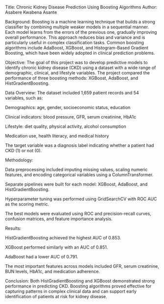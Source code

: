 Title: Chronic Kidney Disease Prediction Using Boosting Algorithms
Author: Asabere Kwabena Asante

Background:
Boosting is a machine learning technique that builds a strong classifier by combining multiple weaker models in a sequential manner. Each model learns from the errors of the previous one, gradually improving overall performance. This approach reduces bias and variance and is particularly useful in complex classification tasks. Common boosting algorithms include AdaBoost, XGBoost, and Histogram-Based Gradient Boosting, which have been widely adopted in clinical prediction problems.

Objective:
The goal of this project was to develop predictive models to identify chronic kidney disease (CKD) using a dataset with a wide range of demographic, clinical, and lifestyle variables. The project compared the performance of three boosting methods: XGBoost, AdaBoost, and HistGradientBoosting.

Data Overview:
The dataset included 1,659 patient records and 54 variables, such as:

Demographics: age, gender, socioeconomic status, education

Clinical indicators: blood pressure, GFR, serum creatinine, HbA1c

Lifestyle: diet quality, physical activity, alcohol consumption

Medication use, health literacy, and medical history

The target variable was a diagnosis label indicating whether a patient had CKD (1) or not (0).

Methodology:

Data preprocessing included imputing missing values, scaling numeric features, and encoding categorical variables using a ColumnTransformer.

Separate pipelines were built for each model: XGBoost, AdaBoost, and HistGradientBoosting.

Hyperparameter tuning was performed using GridSearchCV with ROC AUC as the scoring metric.

The best models were evaluated using ROC and precision-recall curves, confusion matrices, and feature importance analysis.

Results:

HistGradientBoosting achieved the highest AUC of 0.853.

XGBoost performed similarly with an AUC of 0.851.

AdaBoost had a lower AUC of 0.791.

The most important features across models included GFR, serum creatinine, BUN levels, HbA1c, and medication adherence.

Conclusion:
Both HistGradientBoosting and XGBoost demonstrated strong performance in predicting CKD. Boosting algorithms proved effective for capturing patterns in complex clinical data and can support early identification of patients at risk for kidney disease.
